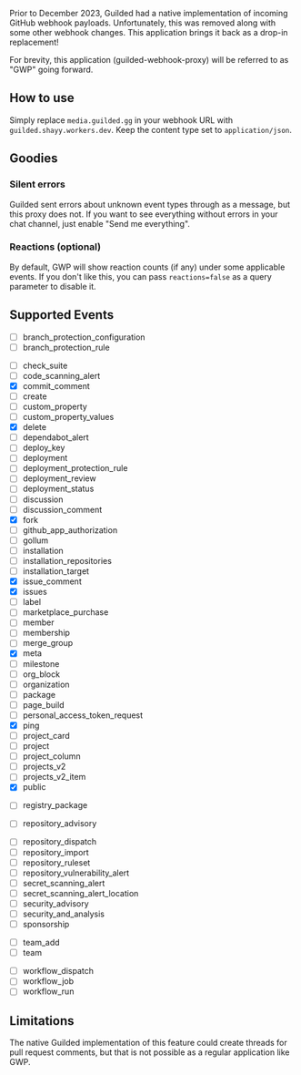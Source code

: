 Prior to December 2023, Guilded had a native implementation of incoming GitHub webhook payloads. Unfortunately, this was removed along with some other webhook changes. This application brings it back as a drop-in replacement!

For brevity, this application (guilded-webhook-proxy) will be referred to as "GWP" going forward.

## How to use

Simply replace `media.guilded.gg` in your webhook URL with `guilded.shayy.workers.dev`. Keep the content type set to `application/json`.

## Goodies

### Silent errors

Guilded sent errors about unknown event types through as a message, but this proxy does not. If you want to see everything without errors in your chat channel, just enable "Send me everything".

<!-- ### Immersive discussion

Pass `?immersive=true` at the end of the webhook URL to enable immersive discussion mode.  -->

### Reactions (optional)

By default, GWP will show reaction counts (if any) under some applicable events. If you don't like this, you can pass `reactions=false` as a query parameter to disable it.

## Supported Events

- [ ] branch_protection_configuration
- [ ] branch_protection_rule
<!-- - [x] check_run -->
- [ ] check_suite
- [ ] code_scanning_alert
- [x] commit_comment
- [ ] create
- [ ] custom_property
- [ ] custom_property_values
- [x] delete
- [ ] dependabot_alert
- [ ] deploy_key
- [ ] deployment
- [ ] deployment_protection_rule
- [ ] deployment_review
- [ ] deployment_status
- [ ] discussion
- [ ] discussion_comment
- [x] fork
- [ ] github_app_authorization
- [ ] gollum
- [ ] installation
- [ ] installation_repositories
- [ ] installation_target
- [x] issue_comment
- [x] issues
- [ ] label
- [ ] marketplace_purchase
- [ ] member
- [ ] membership
- [ ] merge_group
- [x] meta
- [ ] milestone
- [ ] org_block
- [ ] organization
- [ ] package
- [ ] page_build
- [ ] personal_access_token_request
- [x] ping
- [ ] project_card
- [ ] project
- [ ] project_column
- [ ] projects_v2
- [ ] projects_v2_item
- [x] public
<!-- - [x] pull_request -->
<!-- - [x] pull_request_review_comment -->
<!-- - [x] pull_request_review -->
<!-- - [x] pull_request_review_thread -->
<!-- - [x] push -->
- [ ] registry_package
<!-- - [x] release -->
- [ ] repository_advisory
<!-- - [x] repository -->
- [ ] repository_dispatch
- [ ] repository_import
- [ ] repository_ruleset
- [ ] repository_vulnerability_alert
- [ ] secret_scanning_alert
- [ ] secret_scanning_alert_location
- [ ] security_advisory
- [ ] security_and_analysis
- [ ] sponsorship
<!-- - [x] star -->
<!-- - [x] status -->
- [ ] team_add
- [ ] team
<!-- - [x] watch -->
- [ ] workflow_dispatch
- [ ] workflow_job
- [ ] workflow_run

## Limitations

The native Guilded implementation of this feature could create threads for pull request comments, but that is not possible as a regular application like GWP.
